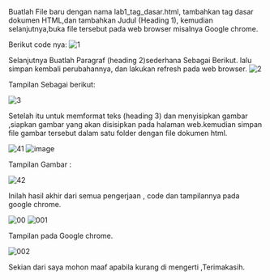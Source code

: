  Buatlah File baru dengan nama lab1_tag_dasar.html, tambahkan tag dasar dokumen HTML,dan  tambahkan Judul (Heading 1), kemudian selanjutnya,buka file tersebut pada web      browser misalnya Google chrome.
   
   Berikut code nya:
   ![1](https://user-images.githubusercontent.com/56451391/113408987-91035380-93da-11eb-8c9b-bc9fde61cc69.PNG)
  
     
  Selanjutnya Buatlah Paragraf (heading 2)sederhana Sebagai Berikut. lalu simpan kembali perubahannya, dan lakukan refresh pada web browser.
  ![2](https://user-images.githubusercontent.com/56451391/113409247-171f9a00-93db-11eb-9285-d9456d4a3926.PNG)
  
  Tampilan Sebagai berikut:
  
  ![3](https://user-images.githubusercontent.com/56451391/113409454-7ed5e500-93db-11eb-8460-d52994870986.PNG)
  
Setelah itu untuk memformat teks (heading 3)  dan menyisipkan gambar ,siapkan gambar yang akan disisipkan pada halaman web.kemudian simpan file gambar tersebut dalam satu folder dengan file dokumen html.

![41](https://user-images.githubusercontent.com/56451391/113410061-c01ac480-93dc-11eb-9cc3-876e80763c1b.PNG)
![image](https://user-images.githubusercontent.com/56451391/113409967-8944ae80-93dc-11eb-9931-2774f01c7eb1.png)
 
Tampilan Gambar :

![42](https://user-images.githubusercontent.com/56451391/113410167-f6f0da80-93dc-11eb-8f21-849cd1799d8b.PNG)

Inilah hasil akhir dari semua pengerjaan , code dan tampilannya pada google chrome.

![00](https://user-images.githubusercontent.com/56451391/113410721-4aaff380-93de-11eb-9576-27da9e866ec2.PNG)
![001](https://user-images.githubusercontent.com/56451391/113410712-4552a900-93de-11eb-873b-29a104bbf9f4.PNG)

Tampilan pada Google chrome.

![002](https://user-images.githubusercontent.com/56451391/113410858-96fb3380-93de-11eb-86f6-f77752694438.PNG)

Sekian dari saya mohon maaf apabila kurang di mengerti ,Terimakasih.
